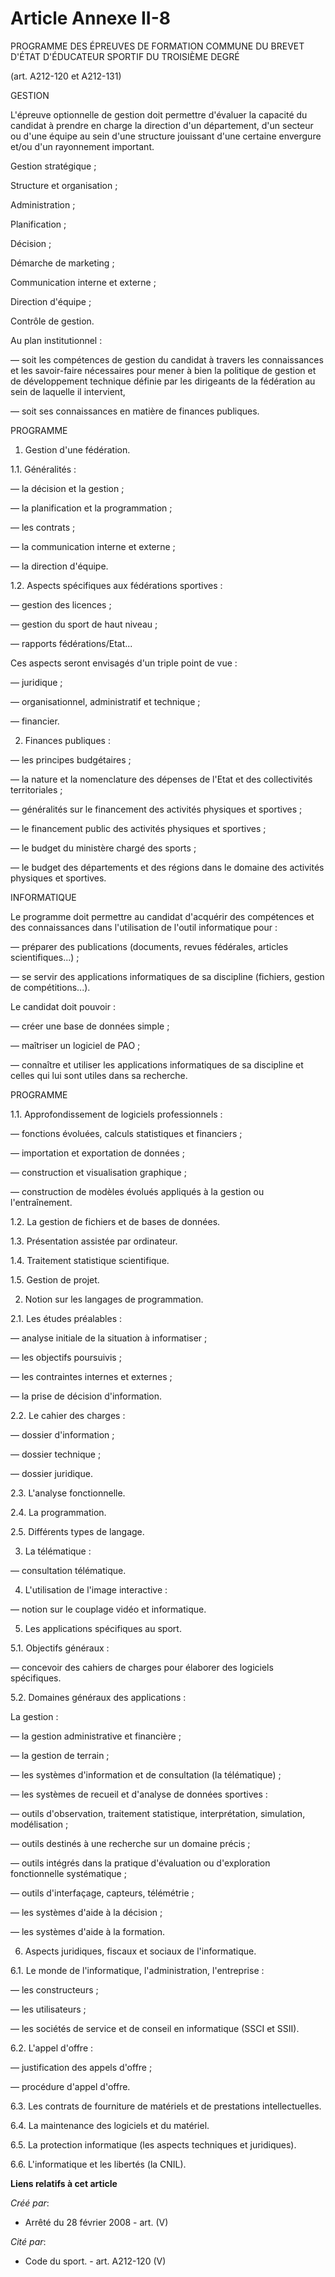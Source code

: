 # Article Annexe II-8

PROGRAMME DES ÉPREUVES DE FORMATION COMMUNE DU BREVET D'ÉTAT D'ÉDUCATEUR SPORTIF DU TROISIÈME DEGRÉ 

(art. A212-120 et A212-131)

GESTION

L'épreuve optionnelle de gestion doit permettre d'évaluer la capacité du candidat à prendre en charge la direction d'un
département, d'un secteur ou d'une équipe au sein d'une structure jouissant d'une certaine envergure et/ou d'un rayonnement
important.

Gestion stratégique ;

Structure et organisation ;

Administration ;

Planification ;

Décision ;

Démarche de marketing ;

Communication interne et externe ;

Direction d'équipe ;

Contrôle de gestion.

Au plan institutionnel :

― soit les compétences de gestion du candidat à travers les connaissances et les savoir-faire nécessaires pour mener à bien
la politique de gestion et de développement technique définie par les dirigeants de la fédération au sein de laquelle il
intervient,

― soit ses connaissances en matière de finances publiques.

PROGRAMME

1. Gestion d'une fédération.

1.1. Généralités :

― la décision et la gestion ;

― la planification et la programmation ;

― les contrats ;

― la communication interne et externe ;

― la direction d'équipe.

1.2. Aspects spécifiques aux fédérations sportives :

― gestion des licences ;

― gestion du sport de haut niveau ;

― rapports fédérations/Etat...

Ces aspects seront envisagés d'un triple point de vue :

― juridique ;

― organisationnel, administratif et technique ;

― financier.

2. Finances publiques :

― les principes budgétaires ;

― la nature et la nomenclature des dépenses de l'Etat et des collectivités territoriales ;

― généralités sur le financement des activités physiques et sportives ;

― le financement public des activités physiques et sportives ;

― le budget du ministère chargé des sports ;

― le budget des départements et des régions dans le domaine des activités physiques et sportives.

INFORMATIQUE

Le programme doit permettre au candidat d'acquérir des compétences et des connaissances dans l'utilisation de l'outil
informatique pour :

― préparer des publications (documents, revues fédérales, articles scientifiques...) ;

― se servir des applications informatiques de sa discipline (fichiers, gestion de compétitions...).

Le candidat doit pouvoir :

― créer une base de données simple ;

― maîtriser un logiciel de PAO ;

― connaître et utiliser les applications informatiques de sa discipline et celles qui lui sont utiles dans sa recherche.

PROGRAMME

1.1. Approfondissement de logiciels professionnels :

― fonctions évoluées, calculs statistiques et financiers ;

― importation et exportation de données ;

― construction et visualisation graphique ;

― construction de modèles évolués appliqués à la gestion ou l'entraînement.

1.2. La gestion de fichiers et de bases de données.

1.3. Présentation assistée par ordinateur.

1.4. Traitement statistique scientifique.

1.5. Gestion de projet.

2. Notion sur les langages de programmation.

2.1. Les études préalables :

― analyse initiale de la situation à informatiser ;

― les objectifs poursuivis ;

― les contraintes internes et externes ;

― la prise de décision d'information.

2.2. Le cahier des charges :

― dossier d'information ;

― dossier technique ;

― dossier juridique.

2.3. L'analyse fonctionnelle.

2.4. La programmation.

2.5. Différents types de langage.

3. La télématique :

― consultation télématique.

4. L'utilisation de l'image interactive :

― notion sur le couplage vidéo et informatique.

5. Les applications spécifiques au sport.

5.1. Objectifs généraux :

― concevoir des cahiers de charges pour élaborer des logiciels spécifiques.

5.2. Domaines généraux des applications :

La gestion :

― la gestion administrative et financière ;

― la gestion de terrain ;

― les systèmes d'information et de consultation (la télématique) ;

― les systèmes de recueil et d'analyse de données sportives :

― outils d'observation, traitement statistique, interprétation, simulation, modélisation ;

― outils destinés à une recherche sur un domaine précis ;

― outils intégrés dans la pratique d'évaluation ou d'exploration fonctionnelle systématique ;

― outils d'interfaçage, capteurs, télémétrie ;

― les systèmes d'aide à la décision ;

― les systèmes d'aide à la formation.

6. Aspects juridiques, fiscaux et sociaux de l'informatique.

6.1. Le monde de l'informatique, l'administration, l'entreprise :

― les constructeurs ;

― les utilisateurs ;

― les sociétés de service et de conseil en informatique (SSCI et SSII).

6.2. L'appel d'offre :

― justification des appels d'offre ;

― procédure d'appel d'offre.

6.3. Les contrats de fourniture de matériels et de prestations intellectuelles.

6.4. La maintenance des logiciels et du matériel.

6.5. La protection informatique (les aspects techniques et juridiques).

6.6. L'informatique et les libertés (la CNIL).

**Liens relatifs à cet article**

_Créé par_:

  - Arrêté du 28 février 2008 - art. (V)

_Cité par_:

  - Code du sport. - art. A212-120 (V)
